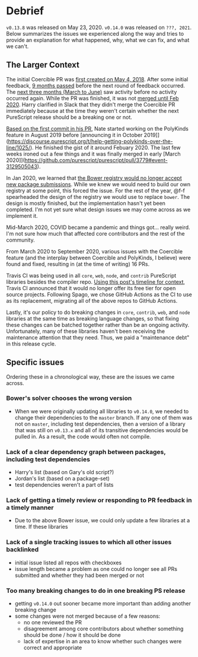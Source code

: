 # Debrief

`v0.13.8` was released on May 23, 2020. `v0.14.0` was released on `???, 2021`. Below summarizes the issues we experienced along the way and tries to provide an explanation for what happened, why, what we can fix, and what we can't.

## The Larger Context

The initial Coercible PR was [first created on May 4, 2018](https://github.com/purescript/purescript/pull/3351#issue-185918529). After some initial feedback, [9 months passed](https://github.com/purescript/purescript/pull/3351#issuecomment-470342192) before the next round of feedback occurred. The [next three months (March to June)](https://github.com/purescript/purescript/pull/3351#issuecomment-514778214) saw activity before no activity occurred again. While the PR was finished, it was not [merged until Feb 2020](https://github.com/purescript/purescript/pull/3351#event-3019914938). Harry clarified in Slack that they didn't merge the Coercible PR immediately because at the time they weren't certain whether the next PureScript release should be a breaking one or not.

[Based on the first commit in his PR](https://github.com/purescript/purescript/pull/3779/commits/83fedaa4b3152fed751e2ff63c5c39c2cbcebc2d), Nate started working on the PolyKinds feature in August 2019 before [announcing it in October 2019]](https://discourse.purescript.org/t/help-getting-polykinds-over-the-line/1025/). He finished the gist of it around Febuary 2020. The last few weeks ironed out a few things and it was finally merged in early [March 2020]](https://github.com/purescript/purescript/pull/3779#event-3129505043).

In Jan 2020, we learned that [the Bower registry would no longer accept new package submissions](https://discourse.purescript.org/t/the-bower-registry-is-no-longer-accepting-package-submissions/1103). While we knew we would need to build our own registry at some point, this forced the issue. For the rest of the year, @f-f spearheaded the design of the registry we would use to replace `bower`. The design is mostly finished, but the implementation hasn't yet been completed. I'm not yet sure what design issues we may come across as we implement it.

Mid-March 2020, COVID became a pandemic and things got... really weird. I'm not sure how much that affected core contributors and the rest of the community.

From March 2020 to September 2020, various issues with the Coercible feature (and the interplay between Coercible and PolyKinds, I believe) were found and fixed, resulting in (at the time of writing) 16 PRs.

Travis CI was being used in all `core`, `web`, `node`, and `contrib` PureScript libraries besides the compiler repo. [Using this post's timeline for context](https://www.jeffgeerling.com/blog/2020/travis-cis-new-pricing-plan-threw-wrench-my-open-source-works), Travis CI announced that it would no longer offer its free tier for open source projects. Following Spago, we chose GitHub Actions as the CI to use as its replacement, migrating all of the above repos to GitHub Actions.

Lastly, it's our policy to do breaking changes in `core`, `contrib`, `web`, and `node` libraries at the same time as breaking language changes, so that fixing these changes can be batched together rather than be an ongoing activity. Unfortunately, many of these libraries haven't been receiving the maintenance attention that they need. Thus, we paid a "maintenance debt" in this release cycle.

## Specific issues

Ordering these in a chronological way, these are the issues we came across.

### Bower's solver chooses the wrong version

- When we were originally updating all libraries to `v0.14.0`, we needed to change their dependencies to the `master` branch. If any one of them was not on `master`, including test dependencies, then a version of a library that was still on `v0.13.x` and all of its transitive dependencies would be pulled in. As a result, the code would often not compile.

### Lack of a clear dependency graph between packages, including test dependencies

- Harry's list (based on Gary's old script?)
- Jordan's list (based on a package-set)
- test dependencies weren't a part of lists

### Lack of getting a timely review or responding to PR feedback in a timely manner

- Due to the above Bower issue, we could only update a few libraries at a time. If these libraries

### Lack of a single tracking issues to which all other issues backlinked

- initial issue listed all repos with checkboxes
- issue length became a problem as one could no longer see all PRs submitted and whether they had been merged or not

### Too many breaking changes to do in one breaking PS release

- getting `v0.14.0` out sooner became more important than adding another breaking change
- some changes were not merged because of a few reasons:
    - no one reviewed the PR
    - disagreement among core contributors about whether something should be done / how it should be done
    - lack of expertise in an area to know whether such changes were correct and appropriate
